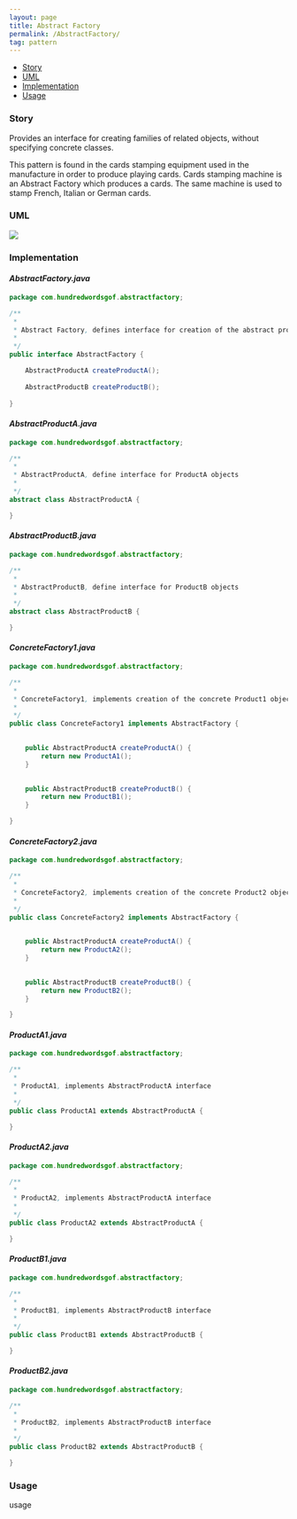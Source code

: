 ```yaml
---
layout: page
title: Abstract Factory
permalink: /AbstractFactory/
tag: pattern
---
```


* [Story](#Story)
* [UML](#UML)
* [Implementation](#Implementation)
* [Usage](#Usage)


###  <a id="Story"></a>Story 

Provides an interface for creating families of related objects, without specifying concrete classes. 

This pattern is found in the cards stamping equipment used in the 
manufacture in order to produce playing cards. 
Cards stamping machine is an Abstract Factory which produces a cards. 
The same machine is used to stamp French, Italian or German cards. 




###  <a id="UML"></a>UML 
![]({{site.baseurl}}/assets/img/abstractfactory.png)

###  <a id="Implementation"></a>Implementation 

#### *AbstractFactory.java* 
```java 
package com.hundredwordsgof.abstractfactory;

/**
 * 
 * Abstract Factory, defines interface for creation of the abstract product objects
 *
 */
public interface AbstractFactory {

	AbstractProductA createProductA();
	
	AbstractProductB createProductB();
	
}
```

#### *AbstractProductA.java* 
```java 
package com.hundredwordsgof.abstractfactory;

/**
 * 
 * AbstractProductA, define interface for ProductA objects
 *
 */
abstract class AbstractProductA {

}
```

#### *AbstractProductB.java* 
```java 
package com.hundredwordsgof.abstractfactory;

/**
 * 
 * AbstractProductB, define interface for ProductB objects
 *
 */
abstract class AbstractProductB {

}
```

#### *ConcreteFactory1.java* 
```java 
package com.hundredwordsgof.abstractfactory;

/**
 * 
 * ConcreteFactory1, implements creation of the concrete Product1 objects
 *
 */
public class ConcreteFactory1 implements AbstractFactory {

	
	public AbstractProductA createProductA() {
		return new ProductA1();
	}

	
	public AbstractProductB createProductB() {
		return new ProductB1();
	}

}
```

#### *ConcreteFactory2.java* 
```java 
package com.hundredwordsgof.abstractfactory;

/**
 * 
 * ConcreteFactory2, implements creation of the concrete Product2 objects
 *
 */
public class ConcreteFactory2 implements AbstractFactory {

	
	public AbstractProductA createProductA() {
		return new ProductA2();
	}

	
	public AbstractProductB createProductB() {
		return new ProductB2();
	}

}
```

#### *ProductA1.java* 
```java 
package com.hundredwordsgof.abstractfactory;

/**
 * 
 * ProductA1, implements AbstractProductA interface
 *
 */
public class ProductA1 extends AbstractProductA {

}
```

#### *ProductA2.java* 
```java 
package com.hundredwordsgof.abstractfactory;

/**
 * 
 * ProductA2, implements AbstractProductA interface
 *
 */
public class ProductA2 extends AbstractProductA {

}
```

#### *ProductB1.java* 
```java 
package com.hundredwordsgof.abstractfactory;

/**
 * 
 * ProductB1, implements AbstractProductB interface
 *
 */
public class ProductB1 extends AbstractProductB {

}
```

#### *ProductB2.java* 
```java 
package com.hundredwordsgof.abstractfactory;

/**
 * 
 * ProductB2, implements AbstractProductB interface
 *
 */
public class ProductB2 extends AbstractProductB {

}
```

###  <a id="Usage"></a>Usage 

usage 

